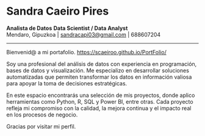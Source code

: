 # Sandra Caeiro Pires

**Analista de Datos**
**Data Scientist / Data Analyst**  
Mendaro, Gipuzkoa | sandracapi03@gmail.com | 688607204

---

Bienvenid@ a mi portafolio.
https://scaeiroo.github.io/PortFolio/

Soy una profesional del análisis de datos con experiencia en programación, bases de datos y visualización. Me especializo en desarrollar soluciones automatizadas que permiten transformar los datos en información valiosa para apoyar la toma de decisiones estratégicas.

En este espacio encontrarás una selección de mis proyectos, donde aplico herramientas como Python, R, SQL y Power BI, entre otras. Cada proyecto refleja mi compromiso con la calidad, la mejora continua y el impacto real en los procesos de negocio.

Gracias por visitar mi perfil.
